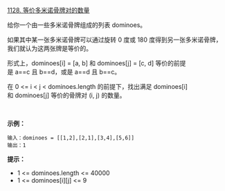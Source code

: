 [1128. 等价多米诺骨牌对的数量](https://leetcode-cn.com/problems/number-of-equivalent-domino-pairs/)


给你一个由一些多米诺骨牌组成的列表 dominoes。

如果其中某一张多米诺骨牌可以通过旋转 0 度或 180 度得到另一张多米诺骨牌，我们就认为这两张牌是等价的。

形式上，dominoes[i] = [a, b] 和 dominoes[j] = [c, d] 等价的前提是 a==c 且 b==d，或是 a==d 且 b==c。

在 0 <= i < j < dominoes.length 的前提下，找出满足 dominoes[i] 和 dominoes[j] 等价的骨牌对 (i, j) 的数量。

 

**示例：**
```
输入：dominoes = [[1,2],[2,1],[3,4],[5,6]]
输出：1
```

**提示：**

- 1 <= dominoes.length <= 40000
- 1 <= dominoes[i][j] <= 9

